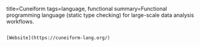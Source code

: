 title=Cuneiform
tags=language, functional
summary=Functional programming language (static type checking) for large-scale data analysis workflows.
~~~~~~

[Website](https://cuneiform-lang.org/)

